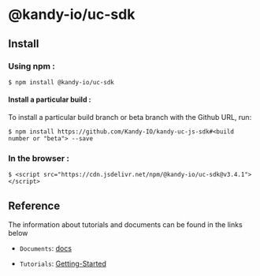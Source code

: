 # @kandy-io/uc-sdk

## Install

### Using npm :

`$ npm install @kandy-io/uc-sdk`

#### Install a particular build :

To install a particular build branch or beta branch with the Github URL, run:

`$ npm install https://github.com/Kandy-IO/kandy-uc-js-sdk#<build number or "beta"> --save`

### In the browser :

`$ <script src="https://cdn.jsdelivr.net/npm/@kandy-io/uc-sdk@v3.4.1"></script>`

## Reference

The information about tutorials and documents can be found in the links below

* `Documents`: [docs](https://kandy-io.github.io/kandy-uc-js-sdk/docs)

* `Tutorials`: [Getting-Started](https://Kandy-IO.github.io/kandy-uc-js-sdk/tutorials/?KANDYFQDN=oauth-cpaas.att.com#/Getting%20Started)

